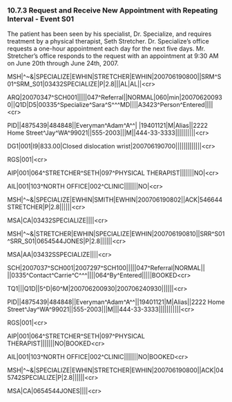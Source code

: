 ### 10.7.3 Request and Receive New Appointment with Repeating Interval - Event S01

The patient has been seen by his specialist, Dr. Specialize, and requires treatment by a physical therapist, Seth Stretcher. Dr. Specialize’s office requests a one-hour appointment each day for the next five days. Mr. Stretcher’s office responds to the request with an appointment at 9:30 AM on June 20th through June 24th, 2007.

MSH|^~\&|SPECIALIZE|EWHIN|STRETCHER|EWHIN|200706190800||SRM^S01^SRM_S01|03432SPECIALIZE|P|2.8|||AL|AL||&lt;cr>

ARQ|20070347^SCH001|||||047^Referral||NORMAL|060|min|200706200930||Q1D|D5|00335^Specialize^Sara^S^^^MD||||A3423^Person^Entered||||&lt;cr>

PID||4875439|484848||Everyman^Adam^A^^| |19401121|M|Alias||2222 Home Street^Jay^WA^99021||555-2003|||M||444-33-3333||||||||||&lt;cr>

DG1|001|I9|833.00|Closed dislocation wrist|200706190700|||||||||||||&lt;cr>

RGS|001|&lt;cr>

AIP|001|064^STRETCHER^SETH|097^PHYSICAL THERAPIST|||||||NO|&lt;cr>

AIL|001|103^NORTH OFFICE|002^CLINIC|||||||NO|&lt;cr>

MSH|^~\&|SPECIALIZE|EWHIN|SMITH|EWHIN|200706190802||ACK|546644STRETCHER|P|2.8||||||&lt;cr>

MSA|CA|03432SPECIALIZE||||&lt;cr>

MSH|^~\&|STRETCHER|EWHIN|SPECIALIZE|EWHIN|200706190810||SRR^S01^SRR_S01|0654544JONES|P|2.8||||||&lt;cr>

MSA|AA|03432SSPECIALIZE||||&lt;cr>

SCH|2007037^SCH001|2007297^SCH100|||||047^Referral|NORMAL|| ||0335^Contact^Carrie^C^^^||||064^By^Entered|||||BOOKED&lt;cr>

TQ1|||Q1D||5^D|60^M|200706200930|200706240930||||||&lt;cr>

PID||4875439|484848||Everyman^Adam^A^^||19401121|M|Alias||2222 Home Street^Jay^WA^99021||555-2003|||M|||444-33-3333|||||||||||&lt;cr>

RGS|001|&lt;cr>

AIP|001|064^STRETCHER^SETH|097^PHYSICAL THERAPIST|||||||NO|BOOKED&lt;cr>

AIL|001|103^NORTH OFFICE|002^CLINIC|||||||NO|BOOKED&lt;cr>

MSH|^~\&|SPECIALIZE|EWHIN|STRETCHER|EWHIN|200706190800||ACK|045742SPECIALIZE|P|2.8||||||&lt;cr>

MSA|CA|0654544JONES||||&lt;cr>
